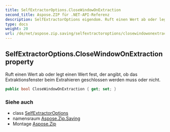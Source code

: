 ```yaml
---
title: SelfExtractorOptions.CloseWindowOnExtraction
second_title: Aspose.ZIP für .NET-API-Referenz
description: SelfExtractorOptions eigendom. Ruft einen Wert ab oder legt einen Wert fest der angibt ob das Extraktionsfenster beim Extrahieren geschlossen werden muss oder nicht.
type: docs
weight: 20
url: /de/net/aspose.zip.saving/selfextractoroptions/closewindowonextraction/
---
```

## SelfExtractorOptions.CloseWindowOnExtraction property

Ruft einen Wert ab oder legt einen Wert fest, der angibt, ob das Extraktionsfenster beim Extrahieren geschlossen werden muss oder nicht.

```csharp
public bool CloseWindowOnExtraction { get; set; }
```

### Siehe auch

* class [SelfExtractorOptions](../)
* namensraum [Aspose.Zip.Saving](../../selfextractoroptions/)
* Montage [Aspose.Zip](../../../)



